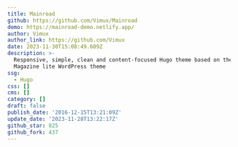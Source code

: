 ```yaml
---
title: Mainroad
github: https://github.com/Vimux/Mainroad
demo: https://mainroad-demo.netlify.app/
author: Vimux
author_link: https://github.com/Vimux
date: 2023-11-30T15:08:49.609Z
description: >-
  Responsive, simple, clean and content-focused Hugo theme based on the MH
  Magazine lite WordPress theme
ssg:
  - Hugo
css: []
cms: []
category: []
draft: false
publish_date: '2016-12-15T13:21:09Z'
update_date: '2023-11-28T13:22:17Z'
github_star: 825
github_fork: 437
---
```

